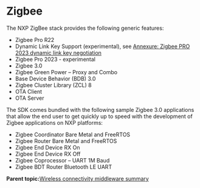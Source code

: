 # Zigbee 

The NXP ZigBee stack provides the following generic features:

-   Zigbee Pro R22
-   Dynamic Link Key Support \(experimental\), see [Annexure: Zigbee PRO 2023 dynamic link key negotiation](zigbee_pro_2023_dynamic_link_key_negotiation.md)
-   Zigbee Pro 2023 - experimental
-   Zigbee 3.0
-   Zigbee Green Power – Proxy and Combo
-   Base Device Behavior \(BDB\) 3.0
-   Zigbee Cluster Library \(ZCL\) 8
-   OTA Client
-   OTA Server

The SDK comes bundled with the following sample Zigbee 3.0 applications that allow the end user to get quickly up to speed with the development of Zigbee applications on NXP platforms:

-   Zigbee Coordinator Bare Metal and FreeRTOS
-   Zigbee Router Bare Metal and FreeRTOS
-   Zigbee End Device RX On
-   Zigbee End Device RX Off
-   Zigbee Coprocessor – UART 1M Baud
-   Zigbee BDT Router Bluetooth LE UART

**Parent topic:**[Wireless connectivity middleware summary](../topics/wireless_connectivity_middleware_summary.md)

